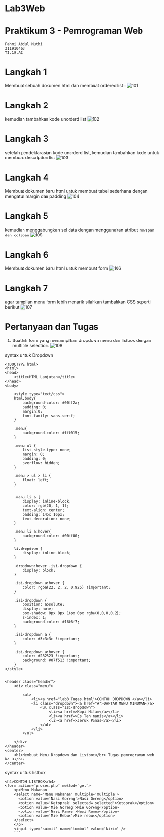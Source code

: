# Lab3Web
# Praktikum 3 - Pemrograman Web
```
Fahmi Abdul Muthi
311910463
TI.19.A2
```
# Langkah 1
Membuat sebuah dokumen html dan membuat ordered list :
![101](https://user-images.githubusercontent.com/56380765/114517787-de987f80-9c68-11eb-9b67-d87c0cae3d51.png)
# Langkah 2
kemudian tambahkan kode unorderd list
![102](https://user-images.githubusercontent.com/56380765/114518105-3636eb00-9c69-11eb-8d49-c98556225809.png)
# Langkah 3
setelah pendeklarasian kode unorderd list, kemudian tambahkan kode untuk membuat description list
![103](https://user-images.githubusercontent.com/56380765/114518584-b78e7d80-9c69-11eb-840e-6ff3427a6b2e.png)
# Langkah 4
Membuat dokumen baru html untuk membuat tabel sederhana dengan mengatur margin dan padding
![104](https://user-images.githubusercontent.com/56380765/114518859-00decd00-9c6a-11eb-8b55-04b639b98222.png)
# Langkah 5
kemudian menggabungkan sel data dengan menggunakan atribut ```rowspan dan colspan``` 
![105](https://user-images.githubusercontent.com/56380765/114519399-94180280-9c6a-11eb-92c3-d09069b039e6.png)
# Langkah 6
Membuat dokumen baru html untuk membuat form
![106](https://user-images.githubusercontent.com/56380765/114519722-e2c59c80-9c6a-11eb-97c6-e29eb7efa0ed.png)
# Langkah 7
agar tampilan menu form lebih menarik silahkan tambahkan CSS seperti berikut
![107](https://user-images.githubusercontent.com/56380765/114519980-24eede00-9c6b-11eb-93f8-812e9e3884a4.png)
# Pertanyaan dan Tugas
1. Buatlah form yang menampilkan dropdown menu dan listbox dengan multiple selection.
![108](https://user-images.githubusercontent.com/56380765/114520320-82832a80-9c6b-11eb-9d78-c167638a4561.png)

syntax untuk Dropdown
```
<!DOCTYPE html>
<html>
<head>
	<title>HTML Lanjutan</title>
</head>
<body>
 
	<style type="text/css">
	html,body{
        background-color: #00ff2a;
		padding: 0;
		margin:0;
		font-family: sans-serif;
	}
 
	.menu{
		background-color: #ff0015;
	}
 
	.menu ul {
		list-style-type: none;
		margin: 0;
		padding: 0;
		overflow: hidden;
	}
 
	.menu > ul > li {
		float: left;
	}
 
	
	.menu li a {
		display: inline-block;
		color: rgb(20, 1, 1);
		text-align: center;
		padding: 14px 16px;
		text-decoration: none;
	}
 
	.menu li a:hover{
		background-color: #00ff00;
	}
 
	li.dropdown {
		display: inline-block;
	}
 
	.dropdown:hover .isi-dropdown {
		display: block;
	}
 
	.isi-dropdown a:hover {
		color: rgba(22, 2, 2, 0.925) !important;
	}
 
	.isi-dropdown {
		position: absolute;
		display: none;
		box-shadow: 0px 8px 16px 0px rgba(0,0,0,0.2);
		z-index: 1;
		background-color: #1606f7;
	}
 
	.isi-dropdown a {
		color: #3c3c3c !important;
	}
 
	.isi-dropdown a:hover {
		color: #232323 !important;
		background: #07f513 !important;
	}
</style>
 
 
<header class="header">
	<div class="menu">
 
		<ul>
			<li><a href="lab3_Tugas.html">CONTOH DROPDOWN </a></li>
			<li class="dropdown"><a href="#">DAFTAR MENU MINUMAN</a>
				<ul class="isi-dropdown">
					<li><a href=>Kopi Hitam</a></li>
					<li><a href=>Es Teh manis</a></li>
					<li><a href=>Jeruk Panas</a></li>
				</ul>
			</li>
		</ul>
 
	</div>
</header>
<center>
	<h1>Membuat Menu Dropdown dan Listbox</br> Tugas pemrograman web ke 3</h1>
</center>
```
syntax untuk listbox
```
<h4>CONTOH LISTBOX</h4>
<form action="proses.php" method="get">
    <p>Menu Makanan
    <select name='Menu Makanan' multiple='multiple'>
      <option value='Nasi Goreng'>Nasi Goreng</option>
      <option value='Ketoprak' selected='selected'>Ketoprak</option>
      <option value='Mie Goreng'>Mie Goreng</option>
      <option value='Nasi Rames'>Nasi Rames</option>
      <option value='Mie Rebus'>Mie rebus</option>
    </select>
    </p>
    <input type='submit' name='tombol' value='kirim' />
    ```

